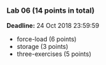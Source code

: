 ### Lab 06 (14 points in total)

**Deadline:** 24 Oct 2018 23:59:59

- force-load (6 points)
- storage (3 points)
- three-exercises (5 points)

